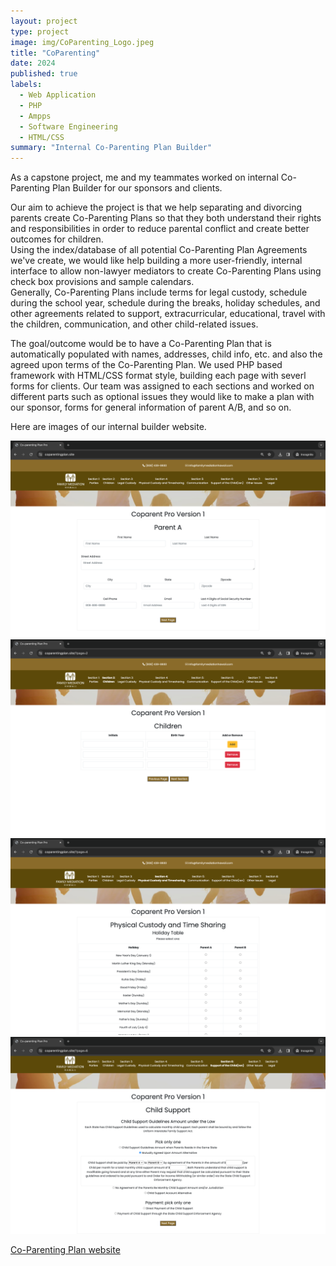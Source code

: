 ```yaml
---
layout: project
type: project
image: img/CoParenting_Logo.jpeg
title: "CoParenting"
date: 2024
published: true
labels:
  - Web Application
  - PHP
  - Ampps
  - Software Engineering
  - HTML/CSS
summary: "Internal Co-Parenting Plan Builder"
---
```


As a capstone project, me and my teammates worked on internal Co-Parenting Plan Builder for our sponsors and clients. 

Our aim to achieve the project is that we help separating and divorcing parents create Co-Parenting Plans so that they both understand their rights and responsibilities in order to reduce parental conflict and create better outcomes for children.  
Using the index/database of all potential Co-Parenting Plan Agreements we've create, we would like help building a more user-friendly, internal interface to allow non-lawyer mediators to create Co-Parenting Plans using check box provisions and sample calendars.  
Generally, Co-Parenting Plans include terms for legal custody, schedule during the school year, schedule during the breaks, holiday schedules, and other agreements related to support, extracurricular, educational, travel with the children, communication, and other child-related issues. 

The goal/outcome would be to have a Co-Parenting Plan that is automatically populated with names, addresses, child info, etc. and also the agreed upon terms of the Co-Parenting Plan.
We used PHP based framework with HTML/CSS format style, building each page with severl forms for clients. Our team was assigned to each sections and worked on different parts such as optional issues they would like to make a plan with our sponsor, forms for general information of parent A/B, and so on.

Here are images of our internal builder website.

<div class="text-center p-4">
  <img width="600px" src="../img/Parties.png">
</div>

<div class="text-center p-4">
  <img width="600px" src="../img/Children.png">
</div>

<div class="text-center p-4">
  <img width="600px" src="../img/Schedule.png">
</div>

<div class="text-center p-4">
  <img width="600px" src="../img/Support.png">
</div>

[Co-Parenting Plan website](https://coparentingplan.site/)

